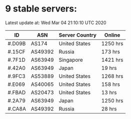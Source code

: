 # 9 stable servers:

Latest update at: Wed Mar 04 21:10:10 UTC 2020

| ID | ASN | Server Country | Online |
| -- | --- | -------------- | ------ |
| #.D09B | AS174 | United States | 1250 hrs |
| #.15CF | AS49392 | Russia | 173 hrs |
| #.7F1D | AS63949 | Singapore | 1421 hrs |
| #.42A0 | AS63949 | Japan | 19 hrs |
| #.9FC3 | AS53889 | United States | 1268 hrs |
| #.E069 | AS40065 | United States | 158 hrs |
| #.FBAD | AS20473 | United States | 13 hrs |
| #.2A79 | AS63949 | Japan | 1250 hrs |
| #.CA8A | AS49392 | Russia | 28 hrs |

